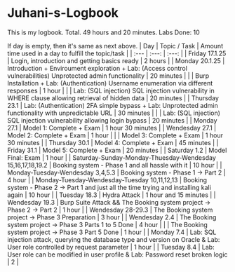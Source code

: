 # Juhani-s-Logbook

This is my logbook. Total. 49 hours and 20 minutes. Labs Done: 10



If day is empty, then it's same as next above.
| Day  | Topic / Task | Amount time used in a day to fulfill the topic/task |
| :---         |     :---:      |     :---:      |
| Friday 17.1.25 | Login, introduction and getting basics ready | 2 hours  |
| Monday 20.1.25 | Introduction + Enviroument exploration + Lab: (Access control vulnerabilities) Unprotected admin functionality | 20 minutes  |
|  | Burp Installation + Lab: (Authentication) Username enumeration via different responses | 1 hour  |
|  | Lab: (SQL injection) SQL injection vulnerability in WHERE clause allowing retrieval of hidden data | 20 minutes  |
| Thursday 23.1 | Lab: (Authentication) 2FA simple bypass + Lab: Unprotected admin functionality with unpredictable URL | 30 minutes |
|  | Lab: (SQL injection) SQL injection vulnerability allowing login bypass | 20 minutes |
| Monday 27.1  | Model 1: Complete + Exam | 1 hour 30 minutes |
| Wendesday 27.1  | Model 2: Complete + Exam | 1 hour |
|  | Model 3: Complete + Exam | 1 hour 30 minutes |
| Thursday 30.1  | Model 4: Complete + Exam | 45 minutes |
| Friday 31.1  | Model 5: Complete + Exam | 20 minutes |
| Saturday 1.2  | Model Final: Exam | 1 hour |
| Saturday-Sunday-Monday-Thuesday-Wendesday  15,16,17,18,19.2 |  Booking system - Phase 1 and all hassle with it | 10 hour |
| Monday-Tuesday-Wendesday 3,4,5.3 | Booking system - Phase 1 -> Part 2 | 4 hour |
| Monday-Tuesday-Wendesday-Tuesday 10,11,12,13 | Booking system - Phase 2 -> Part 1 and just all the time trying and installing kali again | 10 hour |
| Tuesday 18.3  | Hydra Attack | 1 hour and 15 minutes |
| Wendesday 19.3  | Burp Suite Attack && The Booking system project → Phase 2 → Part 2 | 1 hour |
| Wendesday 28-29.3  | The Booking system project → Phase 3 Preparation | 3 hour |
| Wendesday 2.4  | The Booking system project → Phase 3 Parts 1 to 5 Done | 4 hour |
|   | The Booking system project → Phase 3 Part 5 Done | 1 hour |
| Monday 7.4  | Lab: SQL injection attack, querying the database type and version on Oracle & Lab: User role controlled by request parameter | 1 hour |
| Tuesday 8.4  | Lab: User role can be modified in user profile & Lab: Password reset broken logic | 2 |
